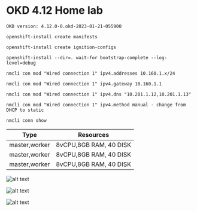 # OKD 4.12 Home lab

```OKD version: 4.12.0-0.okd-2023-01-21-055900```


```openshift-install create manifests```

```openshift-install create ignition-configs```

```openshift-install --dir=. wait-for bootstrap-complete --log-level=debug```

```nmcli con mod "Wired connection 1" ipv4.addresses 10.160.1.x/24```

```nmcli con mod "Wired connection 1" ipv4.gateway 10.160.1.1```

```nmcli con mod "Wired connection 1" ipv4.dns "10.201.1.12,10.201.1.13"```

```nmcli con mod "Wired connection 1" ipv4.method manual - change from DHCP to static```

```nmcli conn show```


| Type          | Resources     |
| ------------- |:-------------:|
| master,worker | 8vCPU,8GB RAM, 40 DISK |
| master,worker | 8vCPU,8GB RAM, 40 DISK |
| master,worker | 8vCPU,8GB RAM, 40 DISK |



![alt text](https://github.com/Nurlan199206/okd4.12/blob/main/okd-1.png "OKD 4.12")


![alt text](https://github.com/Nurlan199206/okd4.12/blob/main/okd-2.png "")

![alt text](https://github.com/Nurlan199206/okd4.12/blob/main/task%20mgr.png "Logo Title Text 1")






